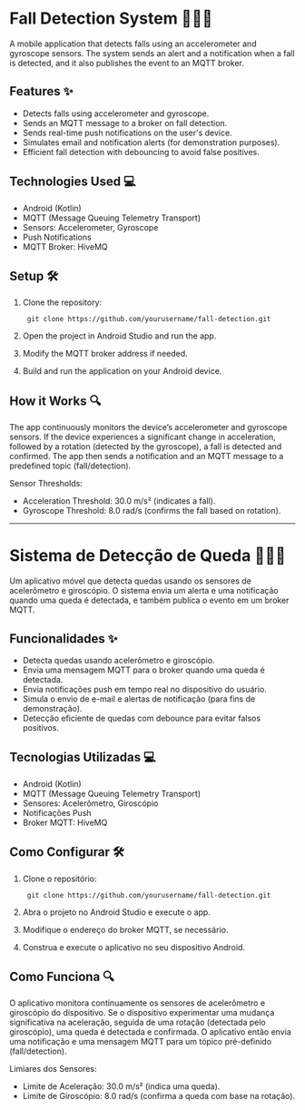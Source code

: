 # Fall Detection System 🦸‍♂️📱
A mobile application that detects falls using an accelerometer and gyroscope sensors. The system sends an alert and a notification when a fall is detected, and it also publishes the event to an MQTT broker.

## Features ✨
* Detects falls using accelerometer and gyroscope.
* Sends an MQTT message to a broker on fall detection.
* Sends real-time push notifications on the user's device.
* Simulates email and notification alerts (for demonstration purposes).
* Efficient fall detection with debouncing to avoid false positives.
  
## Technologies Used 💻
* Android (Kotlin)
* MQTT (Message Queuing Telemetry Transport)
* Sensors: Accelerometer, Gyroscope
* Push Notifications
* MQTT Broker: HiveMQ

## Setup 🛠️
1. Clone the repository:

        git clone https://github.com/yourusername/fall-detection.git

2. Open the project in Android Studio and run the app.
3. Modify the MQTT broker address if needed.
4. Build and run the application on your Android device.
   
## How it Works 🔍
The app continuously monitors the device’s accelerometer and gyroscope sensors. If the device experiences a significant change in acceleration, followed by a rotation (detected by the gyroscope), a fall is detected and confirmed. The app then sends a notification and an MQTT message to a predefined topic (fall/detection).

Sensor Thresholds:

* Acceleration Threshold: 30.0 m/s² (indicates a fall).
* Gyroscope Threshold: 8.0 rad/s (confirms the fall based on rotation).

---

# Sistema de Detecção de Queda 🦸‍♂️📱
Um aplicativo móvel que detecta quedas usando os sensores de acelerômetro e giroscópio. O sistema envia um alerta e uma notificação quando uma queda é detectada, e também publica o evento em um broker MQTT.

## Funcionalidades ✨
* Detecta quedas usando acelerômetro e giroscópio.
* Envia uma mensagem MQTT para o broker quando uma queda é detectada.
* Envia notificações push em tempo real no dispositivo do usuário.
* Simula o envio de e-mail e alertas de notificação (para fins de demonstração).
* Detecção eficiente de quedas com debounce para evitar falsos positivos.

## Tecnologias Utilizadas 💻
* Android (Kotlin)
* MQTT (Message Queuing Telemetry Transport)
* Sensores: Acelerômetro, Giroscópio
* Notificações Push
* Broker MQTT: HiveMQ
  
## Como Configurar 🛠️
1. Clone o repositório:

        git clone https://github.com/yourusername/fall-detection.git

2. Abra o projeto no Android Studio e execute o app.
3. Modifique o endereço do broker MQTT, se necessário.
4. Construa e execute o aplicativo no seu dispositivo Android.
   
## Como Funciona 🔍
O aplicativo monitora continuamente os sensores de acelerômetro e giroscópio do dispositivo. Se o dispositivo experimentar uma mudança significativa na aceleração, seguida de uma rotação (detectada pelo giroscópio), uma queda é detectada e confirmada. O aplicativo então envia uma notificação e uma mensagem MQTT para um tópico pré-definido (fall/detection).

Limiares dos Sensores:

* Limite de Aceleração: 30.0 m/s² (indica uma queda).
* Limite de Giroscópio: 8.0 rad/s (confirma a queda com base na rotação).
